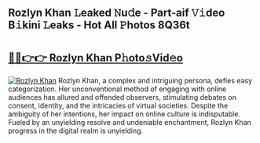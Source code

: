 ## Rozlyn Khan 𝙻eaked 𝙽u𝚍e - Part-aif 𝚅𝚒deo B𝚒kini 𝙻eaks - Hot All 𝙿hotos 8Q36t

# <h2><a href="http://ld4ztc.urlbe.top/?page=Rozlyn+Khan">🔗🔗👉👉 Rozlyn Khan P𝚑oto𝚜Vid𝚎o</a></h2>

[![Rozlyn Khan](https://i.imgur.com/eBuTRDB.gif)](http://ld4ztc.urlbe.top/?page=Rozlyn+Khan)
Rozlyn Khan, a complex and intriguing persona, defies easy categorization. Her unconventional method of engaging with online audiences has allured and offended observers, stimulating debates on consent, identity, and the intricacies of virtual societies. Despite the ambiguity of her intentions, her impact on online culture is indisputable. Fueled by an unyielding resolve and undeniable enchantment, Rozlyn Khan progress in the digital realm is unyielding.
